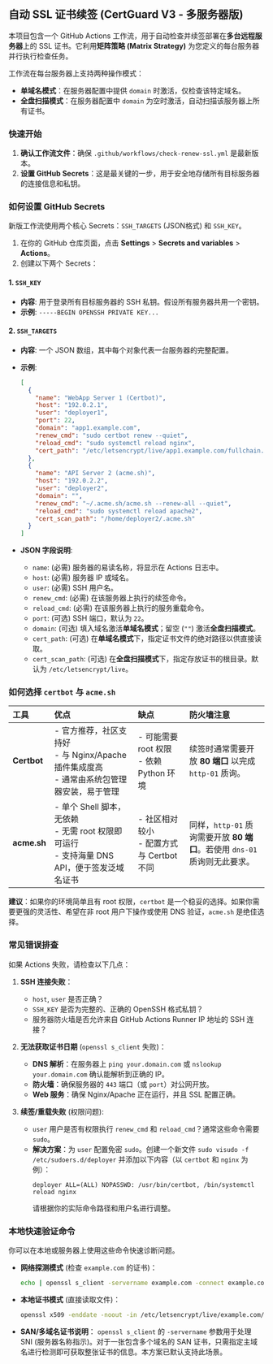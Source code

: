 ## 自动 SSL 证书续签 (CertGuard V3 - 多服务器版)

本项目包含一个 GitHub Actions 工作流，用于自动检查并续签部署在**多台远程服务器**上的 SSL 证书。它利用**矩阵策略 (Matrix Strategy)** 为您定义的每台服务器并行执行检查任务。

工作流在每台服务器上支持两种操作模式：
- **单域名模式**：在服务器配置中提供 `domain` 时激活，仅检查该特定域名。
- **全盘扫描模式**：在服务器配置中 `domain` 为空时激活，自动扫描该服务器上所有证书。

### 快速开始

1.  **确认工作流文件**：确保 `.github/workflows/check-renew-ssl.yml` 是最新版本。
2.  **设置 GitHub Secrets**：这是最关键的一步，用于安全地存储所有目标服务器的连接信息和私钥。

### 如何设置 GitHub Secrets

新版工作流使用两个核心 Secrets：`SSH_TARGETS` (JSON格式) 和 `SSH_KEY`。

1.  在你的 GitHub 仓库页面，点击 **Settings** > **Secrets and variables** > **Actions**。
2.  创建以下两个 Secrets：

#### 1. `SSH_KEY`
*   **内容**: 用于登录所有目标服务器的 SSH 私钥。假设所有服务器共用一个密钥。
*   **示例**: `-----BEGIN OPENSSH PRIVATE KEY...`

#### 2. `SSH_TARGETS`
*   **内容**: 一个 JSON 数组，其中每个对象代表一台服务器的完整配置。
*   **示例**:
    ```json
    [
      {
        "name": "WebApp Server 1 (Certbot)",
        "host": "192.0.2.1",
        "user": "deployer1",
        "port": 22,
        "domain": "app1.example.com",
        "renew_cmd": "sudo certbot renew --quiet",
        "reload_cmd": "sudo systemctl reload nginx",
        "cert_path": "/etc/letsencrypt/live/app1.example.com/fullchain.pem"
      },
      {
        "name": "API Server 2 (acme.sh)",
        "host": "192.0.2.2",
        "user": "deployer2",
        "domain": "",
        "renew_cmd": "~/.acme.sh/acme.sh --renew-all --quiet",
        "reload_cmd": "sudo systemctl reload apache2",
        "cert_scan_path": "/home/deployer2/.acme.sh"
      }
    ]
    ```

*   **JSON 字段说明**:
    *   `name`: (必需) 服务器的易读名称，将显示在 Actions 日志中。
    *   `host`: (必需) 服务器 IP 或域名。
    *   `user`: (必需) SSH 用户名。
    *   `renew_cmd`: (必需) 在该服务器上执行的续签命令。
    *   `reload_cmd`: (必需) 在该服务器上执行的服务重载命令。
    *   `port`: (可选) SSH 端口，默认为 `22`。
    *   `domain`: (可选) 填入域名激活**单域名模式**；留空 (`""`) 激活**全盘扫描模式**。
    *   `cert_path`: (可选) 在**单域名模式**下，指定证书文件的绝对路径以供直接读取。
    *   `cert_scan_path`: (可选) 在**全盘扫描模式**下，指定存放证书的根目录。默认为 `/etc/letsencrypt/live`。

### 如何选择 `certbot` 与 `acme.sh`

| 工具 | 优点 | 缺点 | 防火墙注意 |
| :--- | :--- | :--- | :--- |
| **Certbot** | - 官方推荐，社区支持好<br>- 与 Nginx/Apache 插件集成度高<br>- 通常由系统包管理器安装，易于管理 | - 可能需要 root 权限<br>- 依赖 Python 环境 | 续签时通常需要开放 **80 端口** 以完成 `http-01` 质询。 |
| **acme.sh** | - 单个 Shell 脚本，无依赖<br>- 无需 root 权限即可运行<br>- 支持海量 DNS API，便于签发泛域名证书 | - 社区相对较小<br>- 配置方式与 Certbot 不同 | 同样，`http-01` 质询需要开放 **80 端口**。若使用 `dns-01` 质询则无此要求。 |

**建议**：如果你的环境简单且有 root 权限，`certbot` 是一个稳妥的选择。如果你需要更强的灵活性、希望在非 root 用户下操作或使用 DNS 验证，`acme.sh` 是绝佳选择。

### 常见错误排查

如果 Actions 失败，请检查以下几点：

1.  **SSH 连接失败**：
    *   `host`, `user` 是否正确？
    *   `SSH_KEY` 是否为完整的、正确的 OpenSSH 格式私钥？
    *   服务器防火墙是否允许来自 GitHub Actions Runner IP 地址的 SSH 连接？

2.  **无法获取证书日期** (`openssl s_client` 失败)：
    *   **DNS 解析**：在服务器上 `ping your.domain.com` 或 `nslookup your.domain.com` 确认能解析到正确的 IP。
    *   **防火墙**：确保服务器的 `443` 端口（或 `port`）对公网开放。
    *   **Web 服务**：确保 Nginx/Apache 正在运行，并且 SSL 配置正确。

3.  **续签/重载失败** (权限问题):
    *   `user` 用户是否有权限执行 `renew_cmd` 和 `reload_cmd`？通常这些命令需要 `sudo`。
    *   **解决方案**：为 `user` 配置免密 `sudo`。创建一个新文件 `sudo visudo -f /etc/sudoers.d/deployer` 并添加以下内容（以 `certbot` 和 `nginx` 为例）：
        ```
        deployer ALL=(ALL) NOPASSWD: /usr/bin/certbot, /bin/systemctl reload nginx
        ```
        请根据你的实际命令路径和用户名进行调整。

### 本地快速验证命令

你可以在本地或服务器上使用这些命令快速诊断问题。

*   **网络探测模式** (检查 `example.com` 的证书)：
    ```sh
    echo | openssl s_client -servername example.com -connect example.com:443 2>/dev/null | openssl x509 -enddate -noout
    ```

*   **本地证书模式** (直接读取文件)：
    ```sh
    openssl x509 -enddate -noout -in /etc/letsencrypt/live/example.com/fullchain.pem
    ```

*   **SAN/多域名证书说明**：
    `openssl s_client` 的 `-servername` 参数用于处理 SNI (服务器名称指示)。对于一张包含多个域名的 SAN 证书，只需指定主域名进行检测即可获取整张证书的信息。本方案已默认支持此场景。
